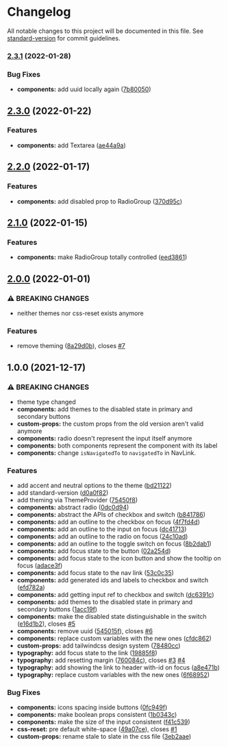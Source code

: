 # Changelog

All notable changes to this project will be documented in this file. See [standard-version](https://github.com/conventional-changelog/standard-version) for commit guidelines.

### [2.3.1](https://github.com/yosefbeder/design-system/compare/v2.3.0...v2.3.1) (2022-01-28)


### Bug Fixes

* **components:** add uuid locally again ([7b80050](https://github.com/yosefbeder/design-system/commit/7b80050a033b3ec8d5ee93bb20df3f83d0d233b8))

## [2.3.0](https://github.com/yosefbeder/design-system/compare/v2.2.0...v2.3.0) (2022-01-22)


### Features

* **components:** add Textarea ([ae44a9a](https://github.com/yosefbeder/design-system/commit/ae44a9a481b2cd2d725580391b34920a09ebc565))

## [2.2.0](https://github.com/yosefbeder/design-system/compare/v2.1.0...v2.2.0) (2022-01-17)


### Features

* **components:** add disabled prop to RadioGroup ([370d95c](https://github.com/yosefbeder/design-system/commit/370d95cbe6f9aa1226fa8ebfb4ae57e97a9f3be9))

## [2.1.0](https://github.com/yosefbeder/design-system/compare/v2.0.0...v2.1.0) (2022-01-15)


### Features

* **components:** make RadioGroup totally controlled ([eed3861](https://github.com/yosefbeder/design-system/commit/eed3861cd5b04e7c65d3ae3f74d429f29e498875))

## [2.0.0](https://github.com/yosefbeder/design-system/compare/v1.0.0...v2.0.0) (2022-01-01)


### ⚠ BREAKING CHANGES

* neither themes nor css-reset exists anymore

### Features

* remove theming ([8a29d0b](https://github.com/yosefbeder/design-system/commit/8a29d0bdc6850aab14bab794d91527f2d2877d83)), closes [#7](https://github.com/yosefbeder/design-system/issues/7)

## 1.0.0 (2021-12-17)


### ⚠ BREAKING CHANGES

* theme type changed
* **components:** add themes to the disabled state in primary and secondary buttons
* **custom-props:** the custom props from the old version aren't valid anymore
* **components:** radio doesn't represent the input itself anymore
* **components:** both components represent the component with its label
* **components:** change `isNavigatedTo` to `navigatedTo` in NavLink.

### Features

* add accent and neutral options to the theme ([bd21122](https://github.com/yosefbeder/design-system/commit/bd211223d2d36ca66e59611cfc754e2bcc6e6d71))
* add standard-version ([d0a0f82](https://github.com/yosefbeder/design-system/commit/d0a0f82191cd629a5f497ceafe77d5a24859d5c3))
* add theming via ThemeProvider ([75450f8](https://github.com/yosefbeder/design-system/commit/75450f8ab4d978729e2421577d4e67e2fc7ba768))
* **components:** abstract radio ([0dc0d94](https://github.com/yosefbeder/design-system/commit/0dc0d94b250f0958e64102e4ecb4cbcfbdde6fdc))
* **components:** abstract the APIs of checkbox and switch ([b841786](https://github.com/yosefbeder/design-system/commit/b8417862a1a1159e7bfe3ca6cf5dff67baf51c9e))
* **components:** add an outline to the checkbox on focus ([4f7fd4d](https://github.com/yosefbeder/design-system/commit/4f7fd4df37ccea3c88a556f08cebe8b1f10dbc1f))
* **components:** add an outline to the input on focus ([dc41713](https://github.com/yosefbeder/design-system/commit/dc417134ee751909aa9442debe7f1ffd8d2ec7c6))
* **components:** add an outline to the radio on focus ([24c10ad](https://github.com/yosefbeder/design-system/commit/24c10ad7fb4a14960a3011ed5800cac5ca19cf73))
* **components:** add an outline to the toggle switch on focus ([8b2dab1](https://github.com/yosefbeder/design-system/commit/8b2dab190f0e141b8303f0950174a536877fad61))
* **components:** add focus state to the button ([02a254d](https://github.com/yosefbeder/design-system/commit/02a254d56d5f0a4bdfdbef34d602ffd4056dc5dd))
* **components:** add focus state to the icon button and show the tooltip on focus ([adace3f](https://github.com/yosefbeder/design-system/commit/adace3f5c927d4612162b1a987a8c6a95b4f7273))
* **components:** add focus state to the nav link ([53c0c35](https://github.com/yosefbeder/design-system/commit/53c0c350fcd826476d818752114f3d997ec3ec74))
* **components:** add generated ids and labels to checkbox and switch ([efd782a](https://github.com/yosefbeder/design-system/commit/efd782af39a1ff839c382ce90c8fb523c2dda43f))
* **components:** add getting input ref to checkbox and switch ([dc6391c](https://github.com/yosefbeder/design-system/commit/dc6391c6e805011d2933d306e29116323319e15a))
* **components:** add themes to the disabled state in primary and secondary buttons ([1acc19f](https://github.com/yosefbeder/design-system/commit/1acc19f49d335ee47f6c23a5c0c5453938a655b1))
* **components:** make the disabled state distinguishable in the switch ([e16d1b2](https://github.com/yosefbeder/design-system/commit/e16d1b29bdef3b54259b487b87227c391b6cb846)), closes [#5](https://github.com/yosefbeder/design-system/issues/5)
* **components:** remove uuid ([545015f](https://github.com/yosefbeder/design-system/commit/545015fab2cdbc1acda3026f202b71fb14731917)), closes [#6](https://github.com/yosefbeder/design-system/issues/6)
* **components:** replace custom variables with the new ones ([cfdc862](https://github.com/yosefbeder/design-system/commit/cfdc8620bfa8e396ac37a5942f4637ac226fd320))
* **custom-props:** add tailwindcss design system ([78480cc](https://github.com/yosefbeder/design-system/commit/78480cc229b876bfbe9f4278bfef445b015834a1))
* **typography:** add focus state to the link ([19885f8](https://github.com/yosefbeder/design-system/commit/19885f89b1a7d39cda750173c6e2f5ff393c415c))
* **typography:** add resetting margin ([760084c](https://github.com/yosefbeder/design-system/commit/760084c76ca352582fa1f34966dead391e9530d3)), closes [#3](https://github.com/yosefbeder/design-system/issues/3) [#4](https://github.com/yosefbeder/design-system/issues/4)
* **typography:** add showing the link to header with-id on focus ([a8e471b](https://github.com/yosefbeder/design-system/commit/a8e471b312781b5e6bbb2fc4370378a1c9c33b8b))
* **typography:** replace custom variables with the new ones ([6f68952](https://github.com/yosefbeder/design-system/commit/6f68952b5fc6e9b8d7bcb1209df9e35c0c076aee))


### Bug Fixes

* **components:** icons spacing inside buttons ([0fc949f](https://github.com/yosefbeder/design-system/commit/0fc949f33bfbc5b4a05a022664d63abab4fe8203))
* **components:** make boolean props consistent ([1b0343c](https://github.com/yosefbeder/design-system/commit/1b0343cbe84c3b6bd6ffcbb0e272785cb9e5dfc0))
* **components:** make the size of the input consistent ([f41c539](https://github.com/yosefbeder/design-system/commit/f41c539b4611fabfff34d9f277556317401cc8be))
* **css-reset:** pre default white-space ([49a07ce](https://github.com/yosefbeder/design-system/commit/49a07ce2b183d344d9c0188b5c07ffdfdb700466)), closes [#1](https://github.com/yosefbeder/design-system/issues/1)
* **custom-props:** rename stale to slate in the css file ([3eb2aae](https://github.com/yosefbeder/design-system/commit/3eb2aae536d44318781f8943421401fcefce85da))
